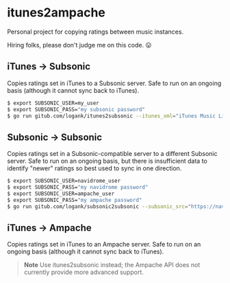 # itunes2ampache

Personal project for copying ratings between music instances.

Hiring folks, please don't judge me on this code. 😛

## iTunes -> Subsonic

Copies ratings set in iTunes to a Subsonic server. Safe to run on an ongoing basis (although it cannot sync back to iTunes).

```sh
$ export SUBSONIC_USER=my_user
$ export SUBSONIC_PASS="my subsonic password"
$ go run gitub.com/logank/itunes2subsonic --itunes_xml="iTunes Music Library.xml" --subsonic="https://subsonic.example.com" --dry_run=false
```

## Subsonic -> Subsonic

Copies ratings set in a Subsonic-compatible server to a different Subsonic server. Safe to run on an ongoing basis, but there is insufficient data to identify "newer" ratings so best used to sync in one direction. 

```sh
$ export SUBSONIC_USER=navidrome_user
$ export SUBSONIC_PASS="my navidrome password"
$ export SUBSONIC_USER=ampache_user
$ export SUBSONIC_PASS="my ampache password"
$ go run gitub.com/logank/subsonic2subsonic --subsonic_src="https://navidrome.example.com" --subsonic_dst="https://ampache.example.com" --dry_run=false
```

## iTunes -> Ampache

Copies ratings set in iTunes to an Ampache server. Safe to run on an ongoing basis (although it cannot sync back to iTunes).

> **Note**
> Use itunes2subsonic instead; the Ampache API does not currently provide more advanced support.
